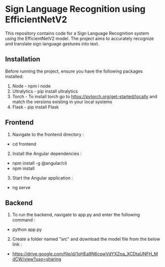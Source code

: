 # Sign Language Recognition using EfficientNetV2
This repository contains code for a Sign Language Recognition system using the EfficientNetV2 model. The project aims to accurately recognize and translate sign language gestures into text.

## Installation
Before running the project, ensure you have the following packages installed:

1. Node - npm i node
2. Ultralytics - pip install ultralytics
3. Torch - To install torch go to https://pytorch.org/get-started/locally and match the versions existing in your local systems
4. Flask - pip install Flask

## Frontend
1. Navigate to the frontend directory : 
* cd frontend
2. Install the Angular dependencies :
* npm install -g @angular/cli
* npm install
3. Start the Angular application :
* ng serve

## Backend
1. To run the backend, navigate to app.py and enter the following command :
* python app.py
2. Create a folder named "src" and download the model file from the below link :
* https://drive.google.com/file/d/1oHEa9N6cpwVdYXZoa_XCDtaUNFH_MdCW/view?usp=sharing
